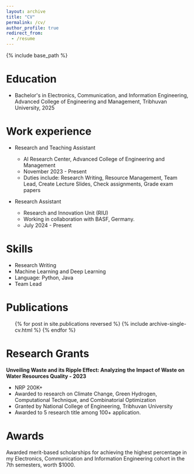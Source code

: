 ```yaml
---
layout: archive
title: "CV"
permalink: /cv/
author_profile: true
redirect_from:
  - /resume
---
```


{% include base_path %}

Education
======
* Bachelor's in Electronics, Communication, and Information Engineering, Advanced College of Engineering and Management, Tribhuvan University, 2025

Work experience
======
* Research and Teaching Assistant
  * AI Research Center, Advanced College of Engineering and Management
  * November 2023 - Present
  * Duties include: Research Writing, Resource Management, Team Lead, Create Lecture Slides, Check assignments, Grade exam papers

* Research Assistant
  * Research and Innovation Unit (RIU)
  * Working in collaboration with BASF, Germany. 
  * July 2024 - Present
  <!-- * Duties included: Merging pull requests -->

<!-- * Summer 2015: Research Assistant
  * GitHub University
  * Duties included: Tagging issues
  * Supervisor: Professor Git -->
  
Skills
======
* Research Writing
* Machine Learning and Deep Learning
* Language: Python, Java
* Team Lead

Publications
======
  <ul>{% for post in site.publications reversed %}
    {% include archive-single-cv.html %}
  {% endfor %}</ul>

Research Grants 
======
**Unveiling Waste and its Ripple Effect: Analyzing the Impact of Waste on Water Resources Quality - 2023**
* NRP 200K+
* Awarded to research on Climate Change, Green Hydrogen, Computational Technique, and Combinatorial Optimization
* Granted by National College of Engineering, Tribhuvan University
* Awarded to 5 research title among 100+ application.

Awards 
=====
Awarded merit-based scholarships for achieving the highest percentage in my Electronics, Communication and Information Engineering cohort in the 7th semesters, worth $1000.
  
<!-- Talks
======
  <ul>{% for post in site.talks reversed %}
    {% include archive-single-talk-cv.html  %}
  {% endfor %}</ul>
  
Teaching
======
  <ul>{% for post in site.teaching reversed %}
    {% include archive-single-cv.html %}
  {% endfor %}</ul> -->
  
<!-- Service and leadership
======
* Currently signed in to 43 different slack teams -->
